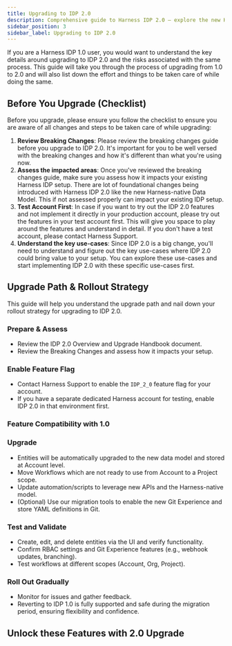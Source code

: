 ```yaml
---
title: Upgrading to IDP 2.0
description: Comprehensive guide to Harness IDP 2.0 — explore the new Harness-native data model, platform RBAC, Git Experience, and improved UX for internal developer portals. Includes migration strategy, feature compatibility, and rollout details for upgrading from IDP 1.0.
sidebar_position: 3
sidebar_label: Upgrading to IDP 2.0
---
```

If you are a Harness IDP 1.0 user, you would want to understand the key details around upgrading to IDP 2.0 and the risks associated with the same process. This guide will take you through the process of upgrading from 1.0 to 2.0 and will also list down the effort and things to be taken care of while doing the same. 

## Before You Upgrade (Checklist)

Before you upgrade, please ensure you follow the checklist to ensure you are aware of all changes and steps to be taken care of while upgrading: 
1. **Review Breaking Changes**: Please review the breaking changes guide before you upgrade to IDP 2.0. It's important for you to be well versed with the breaking changes and how it's different than what you're using now. 
2. **Assess the impacted areas**: Once you've reviewed the breaking changes guide, make sure you assess how it impacts your existing Harness IDP setup. There are lot of foundational changes being introduced with Harness IDP 2.0 like the new Harness-native Data Model. This if not assessed properly can impact your existing IDP setup. 
3. **Test Account First**: In case if you want to try out the IDP 2.0 features and not implement it directly in your production account, please try out the features in your test account first. This will give you space to play around the features and understand in detail. If you don't have a test account, please contact Harness Support. 
4. **Understand the key use-cases**: Since IDP 2.0 is a big change, you'll need to understand and figure out the key use-cases where IDP 2.0 could bring value to your setup. You can explore these use-cases and start implementing IDP 2.0 with these specific use-cases first. 

## Upgrade Path & Rollout Strategy
This guide will help you understand the upgrade path and nail down your rollout strategy for upgrading to IDP 2.0. 

### Prepare & Assess

  - Review the IDP 2.0 Overview and Upgrade Handbook document.
  - Review the Breaking Changes and assess how it impacts your setup.

### Enable Feature Flag
  - Contact Harness Support to enable the `IDP_2_0` feature flag for your account.
  - If you have a separate dedicated Harness account for testing, enable IDP 2.0 in that environment first.

### Feature Compatibility with 1.0

### Upgrade
  - Entities will be automatically upgraded to the new data model and stored at Account level.
  - Move Workflows which are not ready to use from Account to a Project scope.
  - Update automation/scripts to leverage new APIs and the Harness-native model.
  - (Optional) Use our migration tools to enable the new Git Experience and store YAML definitions in Git.

### Test and Validate
  - Create, edit, and delete entities via the UI and verify functionality.
  - Confirm RBAC settings and Git Experience features (e.g., webhook updates, branching).
  - Test workflows at different scopes (Account, Org, Project).

### Roll Out Gradually
  - Monitor for issues and gather feedback.
  - Reverting to IDP 1.0 is fully supported and safe during the migration period, ensuring flexibility and confidence.

## Unlock these Features with 2.0 Upgrade

<!-- ## FAQs -->

<!-- ## Resources

WIP

- API Docs
- Videos
- Learn the impact of IDP 2.0 on the future of harness IDP (Marketing blog)
- Entity Schema JSON -->